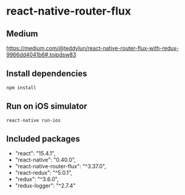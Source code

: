 # react-native-router-flux

## Medium
 https://medium.com/@teddylun/react-native-router-flux-with-redux-9966dd4041b6#.tojpdsw83

## Install dependencies
  `npm install`
  
## Run on iOS simulator
  `react-native run-ios`

## Included packages
- "react": "15.4.1",
- "react-native": "0.40.0",
- "react-native-router-flux": "^3.37.0",
- "react-redux": "^5.0.1",
- "redux": "^3.6.0",
- "redux-logger": "^2.7.4"
